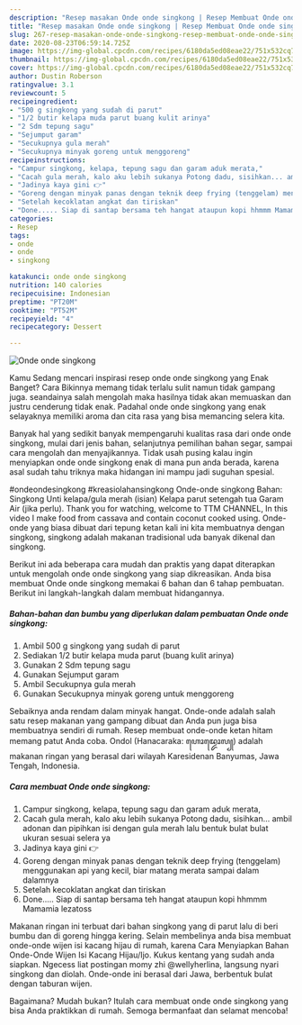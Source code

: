 ```yaml
---
description: "Resep masakan Onde onde singkong | Resep Membuat Onde onde singkong Yang Lezat Sekali"
title: "Resep masakan Onde onde singkong | Resep Membuat Onde onde singkong Yang Lezat Sekali"
slug: 267-resep-masakan-onde-onde-singkong-resep-membuat-onde-onde-singkong-yang-lezat-sekali
date: 2020-08-23T06:59:14.725Z
image: https://img-global.cpcdn.com/recipes/6180da5ed08eae22/751x532cq70/onde-onde-singkong-foto-resep-utama.jpg
thumbnail: https://img-global.cpcdn.com/recipes/6180da5ed08eae22/751x532cq70/onde-onde-singkong-foto-resep-utama.jpg
cover: https://img-global.cpcdn.com/recipes/6180da5ed08eae22/751x532cq70/onde-onde-singkong-foto-resep-utama.jpg
author: Dustin Roberson
ratingvalue: 3.1
reviewcount: 5
recipeingredient:
- "500 g singkong yang sudah di parut"
- "1/2 butir kelapa muda parut buang kulit arinya"
- "2 Sdm tepung sagu"
- "Sejumput garam"
- "Secukupnya gula merah"
- "Secukupnya minyak goreng untuk menggoreng"
recipeinstructions:
- "Campur singkong, kelapa, tepung sagu dan garam aduk merata,"
- "Cacah gula merah, kalo aku lebih sukanya Potong dadu, sisihkan... ambil adonan dan pipihkan isi dengan gula merah lalu bentuk bulat bulat ukuran sesuai selera ya"
- "Jadinya kaya gini 👉"
- "Goreng dengan minyak panas dengan teknik deep frying (tenggelam) menggunakan api yang kecil, biar matang merata sampai dalam dalamnya"
- "Setelah kecoklatan angkat dan tiriskan"
- "Done..... Siap di santap bersama teh hangat ataupun kopi hhmmm Mamamia lezatoss"
categories:
- Resep
tags:
- onde
- onde
- singkong

katakunci: onde onde singkong 
nutrition: 140 calories
recipecuisine: Indonesian
preptime: "PT20M"
cooktime: "PT52M"
recipeyield: "4"
recipecategory: Dessert

---
```



![Onde onde singkong](https://img-global.cpcdn.com/recipes/6180da5ed08eae22/751x532cq70/onde-onde-singkong-foto-resep-utama.jpg)

Kamu Sedang mencari inspirasi resep onde onde singkong yang Enak Banget? Cara Bikinnya memang tidak terlalu sulit namun tidak gampang juga. seandainya salah mengolah maka hasilnya tidak akan memuaskan dan justru cenderung tidak enak. Padahal onde onde singkong yang enak selayaknya memiliki aroma dan cita rasa yang bisa memancing selera kita.

Banyak hal yang sedikit banyak mempengaruhi kualitas rasa dari onde onde singkong, mulai dari jenis bahan, selanjutnya pemilihan bahan segar, sampai cara mengolah dan menyajikannya. Tidak usah pusing kalau ingin menyiapkan onde onde singkong enak di mana pun anda berada, karena asal sudah tahu triknya maka hidangan ini mampu jadi suguhan spesial.

#ondeondesingkong #kreasiolahansingkong Onde-onde singkong Bahan: Singkong Unti kelapa/gula merah (isian) Kelapa parut setengah tua Garam Air (jika perlu). Thank you for watching, welcome to TTM CHANNEL, In this video I make food from cassava and contain coconut cooked using. Onde-onde yang biasa dibuat dari tepung ketan kali ini kita membuatnya dengan singkong, singkong adalah makanan tradisional uda banyak dikenal dan singkong.


Berikut ini ada beberapa cara mudah dan praktis yang dapat diterapkan untuk mengolah onde onde singkong yang siap dikreasikan. Anda bisa membuat Onde onde singkong memakai 6 bahan dan 6 tahap pembuatan. Berikut ini langkah-langkah dalam membuat hidangannya.

<!--inarticleads1-->

##### Bahan-bahan dan bumbu yang diperlukan dalam pembuatan Onde onde singkong:

1. Ambil 500 g singkong yang sudah di parut
1. Sediakan 1/2 butir kelapa muda parut (buang kulit arinya)
1. Gunakan 2 Sdm tepung sagu
1. Gunakan Sejumput garam
1. Ambil Secukupnya gula merah
1. Gunakan Secukupnya minyak goreng untuk menggoreng


Sebaiknya anda rendam dalam minyak hangat. Onde-onde adalah salah satu resep makanan yang gampang dibuat dan Anda pun juga bisa membuatnya sendiri di rumah. Resep membuat onde-onde ketan hitam memang patut Anda coba. Ondol (Hanacaraka: ꦲꦺꦴꦢ꧀ꦢꦺꦴꦭ꧀) adalah makanan ringan yang berasal dari wilayah Karesidenan Banyumas, Jawa Tengah, Indonesia. 

<!--inarticleads2-->

##### Cara membuat Onde onde singkong:

1. Campur singkong, kelapa, tepung sagu dan garam aduk merata,
1. Cacah gula merah, kalo aku lebih sukanya Potong dadu, sisihkan... ambil adonan dan pipihkan isi dengan gula merah lalu bentuk bulat bulat ukuran sesuai selera ya
1. Jadinya kaya gini 👉
1. Goreng dengan minyak panas dengan teknik deep frying (tenggelam) menggunakan api yang kecil, biar matang merata sampai dalam dalamnya
1. Setelah kecoklatan angkat dan tiriskan
1. Done..... Siap di santap bersama teh hangat ataupun kopi hhmmm Mamamia lezatoss


Makanan ringan ini terbuat dari bahan singkong yang di parut lalu di beri bumbu dan di goreng hingga kering. Selain membelinya anda bisa membuat onde-onde wijen isi kacang hijau di rumah, karena Cara Menyiapkan Bahan Onde-Onde Wijen Isi Kacang Hijau/Ijo. Kukus kentang yang sudah anda siapkan. Ngecess liat postingan momy zhi @wellyherlina, langsung nyari singkong dan diolah. Onde-onde ini berasal dari Jawa, berbentuk bulat dengan taburan wijen. 

Bagaimana? Mudah bukan? Itulah cara membuat onde onde singkong yang bisa Anda praktikkan di rumah. Semoga bermanfaat dan selamat mencoba!
